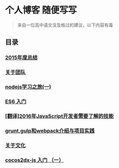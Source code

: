 # 个人博客 随便写写

> 来自一位高中语文没及格过的建议，以下内容有毒

## 目录

###  [2015年度总结](https://github.com/xxholly32/Blog/issues/1)
###  [关于团队](https://github.com/xxholly32/Blog/issues/2)
###  [nodejs学习之旅(一)](https://github.com/xxholly32/Blog/issues/3)
###  [ES6 入门](https://github.com/xxholly32/Blog/issues/4)
###  [[翻译]2016年JavaScript开发者需要了解的技能](https://github.com/xxholly32/Blog/issues/5)
###  [grunt,gulp和webpack介绍与项目实践](https://github.com/xxholly32/Blog/issues/6)
###  [关于文化](https://github.com/xxholly32/Blog/issues/7)
###  [cocos2dx-js 入门 （一）](https://github.com/xxholly32/Blog/issues/8)


